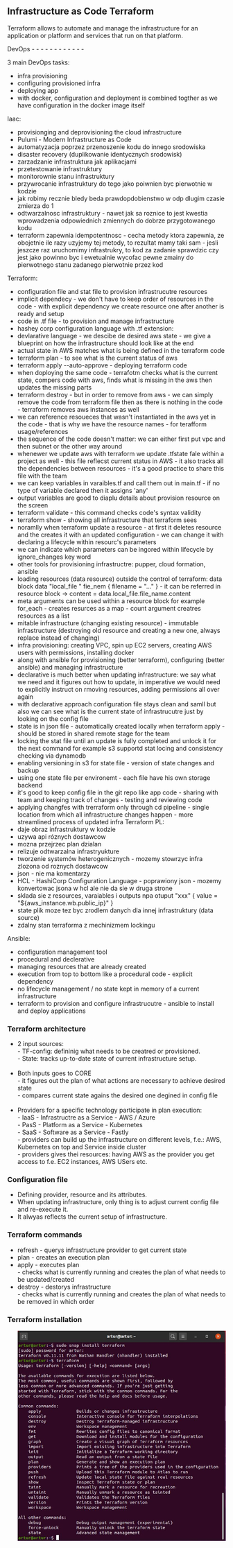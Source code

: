 <h2>Infrastructure as Code Terraform</h2>
<p>Terraform allows to automate and manage the infrastructure for an application or platform and services that run on that platform.</p>

DevOps - - - - - - - - - - - - 

3 main DevOps tasks:
+ infra provisioning
+ configuring provisioned infra 
+ deploying app
+ with docker, configuration and deployment is combined togther as we have configuration in the docker image itself

Iaac:
+ provisionging and deprovisioning the cloud infrastructure
+ Pulumi - Modern Infrastructure as Code
+ automatyzacja poprzez przenoszenie kodu do innego srodowiska
+ disaster recovery (duplikowanie identycznych srodowisk)
+ zarzadzanie infrastruktura jak aplikacjami
+ przetestowanie infrastruktury
+ monitorownie stanu infrastruktury
+ przywrocanie infrastruktury do tego jako poiwnien byc pierwotnie w kodzie
+ jak robimy recznie bledy beda prawdopdobienstwo w odp dlugim czasie zmierza do 1
+ odtwarzalnosc infrastruktury - nawet jak sa roznice to jest kwestia wprowadzenia odpowiednich zmiennych do dobrze przygotowanego kodu
+ terraform zapewnia idempotentnosc - cecha metody ktora zapewnia, ze obojetnie ile razy uzyjemy tej metody, to rezultat mamy taki sam - jesli jeszcze raz uruchomimy infrastrukry, to kod za zadanie sprawdzic czy jest jako powinno byc i ewetualnie wycofac pewne zmainy do pierwotnego stanu zadanego pierwotnie przez kod

Terraform:
+ configuration file and stat file to provision infrastrucutre resources
+ implicit dependecy - we don't have to keep order of resources in the code - with explicit dependency we create resource one after another is ready and setup
+ code in .tf file - to provision and manage infrastructure 
+ hashey corp configuration language with .tf extension:
+ devlarative language - we descibe de desired aws state -  we give a blueprint on how the infrastructure should look like at the end
+ actual state in AWS matches what is being defined in the terraform code
+ terraform plan - to see what is the current status of aws
+ terraform apply --auto-approve    - deploying terraform code
+ when doploying the same code - terrafotm checks what is the current state, compers code with aws, finds what is missing in the aws then updates the missing parts
+ terraform destroy - but in order to remove from aws - we can simply remove the code from terraform file then as there is nothing in the code - terraform removes aws instances as well
+ we can reference resoueces that wasn't instantiated in the aws yet in the code - that is why we have the resource names - for terafform usage/references
+ the sequence of the code doesn't matter: we can either first put vpc and then subnet or the other way around
+ whenewer we update aws with terraform we update .tfstate fale within a project as well - this file reflecst current status in AWS - it also tracks all the dependencies between resources - it's a good practice to share this file with the team
+ we can keep variables in varaibles.tf and call them out in main.tf - if no type of variable declared then it assigns 'any'
+ output variables are good to diaplu details about provision resource on the screen
+ terraform validate - this command checks code's syntax validity
+ terraform show - showing all infrastructure that terraform sees
+ noramlly when terraform update a resource - at first it deletes resource and the creates it with an updated configuration - we can change it with declaring a lifecycle within resourc's parameters
+ we can indicate which parameters can be ingored within lifecycle by ignore_changes key word
+ other tools for provisioning infrastructre: pupper, cloud formation, ansible
+ loading resources (data resource) outside the control of terraform: data block data "local_file " fie_nem { filename = "..." } - it can be referred in resource block -> content = data.local_file.file_name.content
+ meta arguments can be used within a resource block for example for_each - creates resurces as a map - count argument creatres resources as a list
+ mitable infrastructure (changing existing resource) - immutable infrastructure (destroying old resource and creating a new one, always replace instead of changing)
+ infra provisioning: creating VPC, spin up EC2 servers, creating AWS users with permissions, installing docker
+ along with ansible for provisioning (better terraform), configuring (better ansible) and managing infrastructure
+ declarative is much better when updating infrastructure: we say what we need and it figures out how to update, in imperative we would need to explicitly instruct on rmoving resources, adding  permissions all over again
+ with declarative approach configuration file stays clean and samll but also we can see what is the current state of infrastrucutre just by looking on the config file
+ state is in json file - automatically created locally when terraform apply - should be stored in shared remote stage for the team
+ locking the stat file until an update is fully completed and unlock it for the next command for example s3 supportd stat locing and consistency checking via dynamodb
+ enabling versioning in s3 for state file - version of state changes and backup
+ using one state file per environemt - each file have his own storage backend
+ it's good to keep config file in the git repo like app code - sharing with team and keeping track of changes - testing and reviewing code
+ applying changfes with trerraform only through cd pipeline - single location from which all infrastructure changes happen - more streamlined process of updated infra
Terraform PL:
+ daje obraz infrastruktury w kodzie
+ uzywa api róznych dostawcow
+ mozna przejrzec plan dzialan
+ relizuje odtwarzalna infrastryukture
+ tworzenie systemów heterogenicznych - mozemy stowrzyc infra zlozona od roznych dostawcow
+ json - nie ma komentarzy
+ HCL - HashiCorp Configuration Language - poprawiony json - mozemy konvertowac jsona w hcl ale nie da sie w druga strone
+ sklada sie z resources, varaiables i outputs npa otuput "xxx" { value = "${aws_instance.wb.public_ip}" }
+ state plik moze tez byc zrodlem danych dla innej infrastruktury (data source)
+ zdalny stan terraforma z mechinizmem lockingu

Ansible:
+ configuration management tool
+ procedural and declerative
+ managing resources that are already created
+ execution from top to bottom like a procedural code - explicit dependency
+ no lifecycle management / no state kept in memory of a current infrastructure
+ terraform to provision and configure infrastrucutre - ansible to install and deploy applications

<h3>Terraform architecture</h3>
<ul>
  <li>2 input sources:
    <br>
    - TF-config: defininig what needs to be creatred or provisioned. <br>
    - State: tracks up-to-date state of current infrastructure setup.
  </li>
  <br>
  <li>Both inputs goes to CORE
    <br>
    - it figures out the plan of what actions are necessary to achieve desired state <br>
    - compares current state agains the desired one degined in config file
  </li>
  <br>
  <li>Providers for a specific technology participate in plan execution:
    <br>
    - IaaS  - Infrastructre as a Service   - AWS / Azure <br>
    - PasS  - Platform as a Service        - Kubernetes <br>
    - SaaS  - Software as a Service        - Fastly <br>
    - providers can build up the infrastructure on different levels, f.e.: AWS, Kubernetes on top and Service inside cluster <br>
    - providers gives thei resources: having AWS as the provider you get access to f.e. EC2 instances, AWS USers etc.
  </li>
</ul>

<h3>Configuration file</h3>
<ul>
  <li>Defining provider, resource and its attributes.</li>
  <li>When updating infrastructure, only thing is to adjust current config file and re-execute it.</li>
  <li>It alwyas reflects the current setup of infrastructure.</li>
</ul>

<h3>Terraform commands</h3>
<ul>
  <li>refresh - querys infrastructure provider to get current state</li>
  <li>plan - creates an execution plan</li>
  <li>apply - executes plan
    <br>
    - checks what is currently running and creates the plan of what needs to be updated/created
  </li>
  <li>destroy - destorys infrastructure 
    <br>
    - checks what is currently running and creates the plan of what needs to be removed in which order
  </li>
</ul>

<h3>Terraform installation</h3>
<ul>
  <img src="images/installation.JPG">
</ul>





